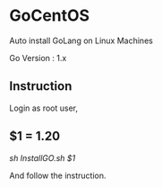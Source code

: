 # GoCentOS
Auto install GoLang on Linux Machines

Go Version : 1.x

## Instruction

Login as root user,
## $1 = 1.20
*sh InstallGO.sh $1*

And follow the instruction.
